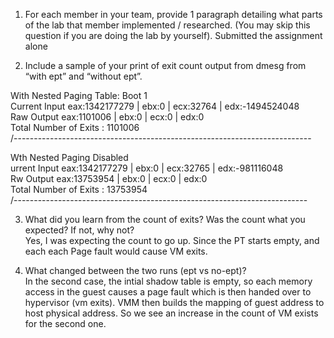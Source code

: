 
1. For each member in your team, provide 1 paragraph detailing what parts of the lab that member implemented / researched. (You may skip this question if you are doing the lab by yourself).
Submitted the assignment alone  

2. Include a sample of your print of exit count output from dmesg from “with ept” and “without ept”.  

With Nested Paging Table: Boot 1  
Current Input eax:1342177279 | ebx:0 | ecx:32764 | edx:-1494524048  
Raw Output eax:1101006 | ebx:0 | ecx:0 | edx:0  
Total Number of Exits : 1101006  
/--------------------------------------------------------------------------  



 Wth Nested Paging Disabled  
 urrent Input eax:1342177279 | ebx:0 | ecx:32765 | edx:-981116048  
 Rw Output eax:13753954 | ebx:0 | ecx:0 | edx:0  
 Total Number of Exits : 13753954  
 /-------------------------------------------------------------------------  



3. What did you learn from the count of exits? Was the count what you expected? If not, why not?  
Yes, I was expecting the count to go up. Since the PT starts empty, and each each Page fault would cause VM exits.   

4. What changed between the two runs (ept vs no-ept)?  
In the second case, the intial shadow table is empty, so each memory access in the guest causes a page fault which is then handed over to hypervisor (vm exits). VMM then builds the mapping of guest address to host physical address. So we see an increase in the count of VM exists for the second one.  

